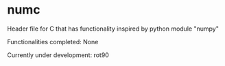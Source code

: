 # numc
Header file for C that has functionality inspired by python module "numpy"

Functionalities completed: 
None

Currently under development: 
rot90
